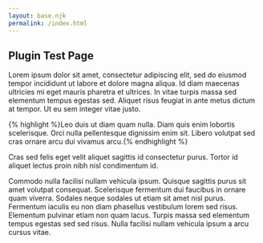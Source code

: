 ```yaml
---
layout: base.njk
permalink: /index.html
---
```


## Plugin Test Page

Lorem ipsum dolor sit amet, consectetur adipiscing elit, sed do eiusmod tempor incididunt ut labore et dolore magna aliqua. Id diam maecenas ultricies mi eget mauris pharetra et ultrices. In vitae turpis massa sed elementum tempus egestas sed. Aliquet risus feugiat in ante metus dictum at tempor. Ut eu sem integer vitae justo. 

{% highlight %}Leo duis ut diam quam nulla. Diam quis enim lobortis scelerisque. Orci nulla pellentesque dignissim enim sit. Libero volutpat sed cras ornare arcu dui vivamus arcu.{% endhighlight %}

Cras sed felis eget velit aliquet sagittis id consectetur purus. Tortor id aliquet lectus proin nibh nisl condimentum id.

Commodo nulla facilisi nullam vehicula ipsum. Quisque sagittis purus sit amet volutpat consequat. Scelerisque fermentum dui faucibus in ornare quam viverra. Sodales neque sodales ut etiam sit amet nisl purus. Fermentum iaculis eu non diam phasellus vestibulum lorem sed risus. Elementum pulvinar etiam non quam lacus. Turpis massa sed elementum tempus egestas sed sed risus. Nulla facilisi nullam vehicula ipsum a arcu cursus vitae. 